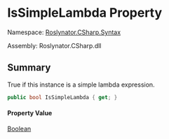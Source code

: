 # IsSimpleLambda Property

Namespace: [Roslynator.CSharp.Syntax](../../README.md)

Assembly: Roslynator\.CSharp\.dll

## Summary

True if this instance is a simple lambda expression\.

```csharp
public bool IsSimpleLambda { get; }
```

#### Property Value

[Boolean](https://docs.microsoft.com/en-us/dotnet/api/system.boolean)


